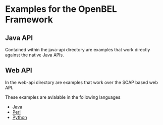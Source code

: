 Examples for the OpenBEL Framework
==========================

## Java API
Contained within the java-api directory are examples that work directly against the native Java APIs.


## Web API
  In the web-api directory are examples that work over the SOAP based web API.

These examples are avialable in the following languages
* [Java](web-api/java)
* [Perl](web-api/perl)
* [Python](web-api/python)